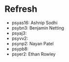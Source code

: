 # Refresh

- psyas16: Ashnip Sodhi
- psybn3: Benjamin Netting
- psyaj3: 
- psyvv2:
- psynp2: Nayan Patel
- psypb8:
- psyer2: Ethan Rowley
